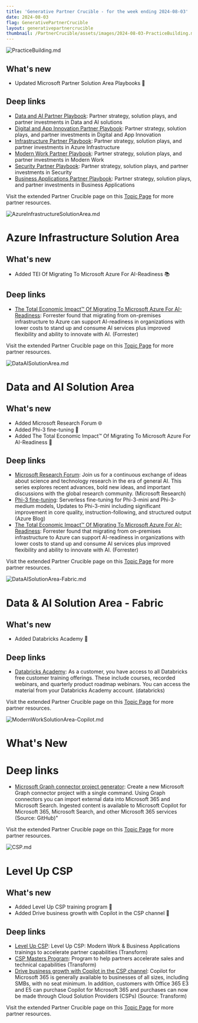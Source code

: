 ```yaml
---
title: 'Generative Partner Crucible - for the week ending 2024-08-03'
date: 2024-08-03
flag: GenerativePartnerCrucible
layout: generativepartnercrucible
thumbnail: /PartnerCrucible/assets/images/2024-08-03-PracticeBuilding.md-image.png
---
```


![ PracticeBuilding.md ]( /PartnerCrucible/assets/images/2024-08-03-PracticeBuilding.md-image.png )

## What's new

- Updated Microsoft Partner Solution Area Playbooks 📝

## Deep links

- [Data and AI Partner Playbook](https://assetsprod.microsoft.com/en-ca/fy25-azure-data-and-ai-partner-playbook.pdf): Partner strategy, solution plays, and partner investments in Data and AI solutions
- [Digital and App Innovation Partner Playbook](https://assetsprod.microsoft.com/en-ca/fy25-azure-digital-and-app-innovation-partner-playbook.pdf): Partner strategy, solution plays, and partner investments in Digital and App Innovation
- [Infrastructure Partner Playbook](https://assetsprod.microsoft.com/en-ca/fy25-cloud-infrastructure-partner-playbook.pdf): Partner strategy, solution plays, and partner investments in Azure Infrastructure
- [Modern Work Partner Playbook](https://assetsprod.microsoft.com/en-ca/fy25-modern-work-partner-playbook.pdf): Partner strategy, solution plays, and partner investments in Modern Work 
- [Security Partner Playbook](https://assetsprod.microsoft.com/en-ca/fy25-security-partner-playbook.pdf): Partner strategy, solution plays, and partner investments in Security
- [Business Applications Partner Playbook](https://assetsprod.microsoft.com/en-ca/fy25-business-applications-partner-playbook.pdf): Partner strategy, solution plays, and partner investments in Business Applications

Visit the extended Partner Crucible page on this [Topic Page](https://lagimik.github.io/PartnerCrucible/PracticeBuilding) for more partner resources.


![ AzureInfrastructureSolutionArea.md ]( /PartnerCrucible/assets/images/2024-08-03-AzureInfrastructureSolutionArea.md-image.png )

# Azure Infrastructure Solution Area

## What's new

- Added TEI Of Migrating To Microsoft Azure For AI-Readiness 📚

## Deep links

- [The Total Economic Impact™ Of Migrating To Microsoft Azure For AI-Readiness](https://tei.forrester.com/go/Microsoft/AzureAI-Readiness/?lang=en-us): Forrester found that migrating from on-premises infrastructure to Azure can support AI-readiness in organizations with lower costs to stand up and consume AI services plus improved flexibility and ability to innovate with AI. (Forrester)

Visit the extended Partner Crucible page on this [Topic Page](https://lagimik.github.io/PartnerCrucible/AzureInfrastructureSolutionArea) for more partner resources.

![ DataAISolutionArea.md ]( /PartnerCrucible/assets/images/2024-08-03-DataAISolutionArea.md-image.png )

# Data and AI Solution Area

## What's new

- Added Microsoft Research Forum 🌐
- Added Phi-3 fine-tuning 🧠
- Added The Total Economic Impact™ Of Migrating To Microsoft Azure For AI-Readiness 💼

## Deep links

- [Microsoft Research Forum](https://researchforum.microsoft.com/): Join us for a continuous exchange of ideas about science and technology research in the era of general AI. This series explores recent advances, bold new ideas, and important discussions with the global research community. (Microsoft Research)
- [Phi-3 fine-tuning](https://azure.microsoft.com/en-us/blog/announcing-phi-3-fine-tuning-new-generative-ai-models-and-other-azure-ai-updates-to-empower-organizations-to-customize-and-scale-ai-applications/): Serverless fine-tuning for Phi-3-mini and Phi-3-medium models, Updates to Phi-3-mini including significant improvement in core quality, instruction-following, and structured output (Azure Blog)
- [The Total Economic Impact™ Of Migrating To Microsoft Azure For AI-Readiness](https://tei.forrester.com/go/Microsoft/AzureAI-Readiness/?lang=en-us): Forrester found that migrating from on-premises infrastructure to Azure can support AI-readiness in organizations with lower costs to stand up and consume AI services plus improved flexibility and ability to innovate with AI. (Forrester)

Visit the extended Partner Crucible page on this [Topic Page](https://lagimik.github.io/PartnerCrucible/DataAISolutionArea) for more partner resources.

![ DataAISolutionArea-Fabric.md ]( /PartnerCrucible/assets/images/2024-08-03-DataAISolutionArea-Fabric.md-image.png )

# Data & AI Solution Area - Fabric

## What's new

- Added Databricks Academy 🚀

## Deep links

- [Databricks Academy](https://www.databricks.com/learn/training/home): As a customer, you have access to all Databricks free customer training offerings. These include courses, recorded webinars, and quarterly product roadmap webinars. You can access the material from your Databricks Academy account. (databricks)

Visit the extended Partner Crucible page on this [Topic Page](https://lagimik.github.io/PartnerCrucible/DataAISolutionArea-Fabric) for more partner resources.



![ ModernWorkSolutionArea-Copilot.md ]( /PartnerCrucible/assets/images/2024-08-03-ModernWorkSolutionArea-Copilot.md-image.png )

# What's New


# Deep links

- [Microsoft Graph connector project generator](https://github.com/microsoft/m365advocacy-templates/blob/main/templates/dotnet-graphconnectors/README.md): Create a new Microsoft Graph connector project with a single command. Using Graph connectors you can import external data into Microsoft 365 and Microsoft Search. Ingested content is available to Microsoft Copilot for Microsoft 365, Microsoft Search, and other Microsoft 365 services (Source: GitHub)"

Visit the extended Partner Crucible page on this [Topic Page](https://lagimik.github.io/PartnerCrucible/ModernWorkSolutionArea-Copilot) for more partner resources.

![ CSP.md ]( /PartnerCrucible/assets/images/2024-08-03-CSP.md-image.png )

# Level Up CSP

## What's new

- Added Level Up CSP training program  🚀
- Added Drive business growth with Copilot in the CSP channel 🤖

## Deep links

- [Level Up CSP](https://cloudpartners.transform.microsoft.com/level-up-csp-training): Level Up CSP: Modern Work & Business Applications trainings to accelerate partner capabilities (Transform)
- [CSP Masters Program](https://cloudpartners.transform.microsoft.com/events?tab=csp-masters-program): Program to help partners accelerate sales and technical capabilities (Transform)
- [Drive business growth with Copilot in the CSP channel](https://cloudpartners.transform.microsoft.com/partner-gtm/csp/copilot): Copilot for Microsoft 365 is generally available to businesses of all sizes, including SMBs, with no seat minimum. In addition, customers with Office 365 E3 and E5 can purchase Copilot for Microsoft 365 and purchases can now be made through Cloud Solution Providers (CSPs) (Source: Transform)

Visit the extended Partner Crucible page on this [Topic Page](https://lagimik.github.io/PartnerCrucible/CSP) for more partner resources.

